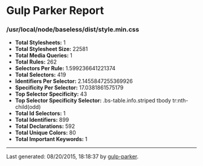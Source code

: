 # Gulp Parker Report


### /usr/local/node/baseless/dist/style.min.css

- **Total Stylesheets:** 1
- **Total Stylesheet Size:** 22581
- **Total Media Queries:** 1
- **Total Rules:** 262
- **Selectors Per Rule:** 1.599236641221374
- **Total Selectors:** 419
- **Identifiers Per Selector:** 2.1455847255369926
- **Specificity Per Selector:** 17.0381861575179
- **Top Selector Specificity:** 43
- **Top Selector Specificity Selector:** .bs-table.info.striped tbody tr:nth-child(odd)
- **Total Id Selectors:** 1
- **Total Identifiers:** 899
- **Total Declarations:** 592
- **Total Unique Colors:** 80
- **Total Important Keywords:** 1

* * *

Last generated: 08/20/2015, 18:18:37 by [gulp-parker](https://github.com/PavelDemyanenko/gulp-parker).
